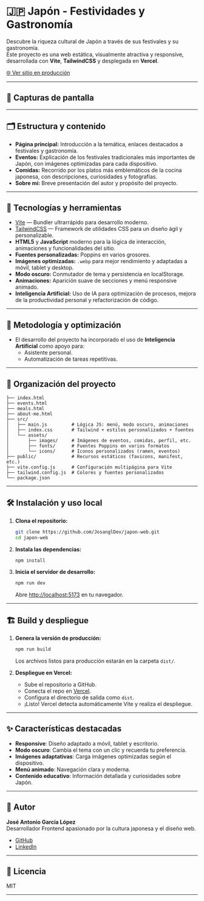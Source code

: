 # 🇯🇵 Japón - Festividades y Gastronomía

Descubre la riqueza cultural de Japón a través de sus festivales y su gastronomía.  
Este proyecto es una web estática, visualmente atractiva y responsive, desarrollada con **Vite**, **TailwindCSS** y desplegada en **Vercel**.

[🌐 Ver sitio en producción](https://japon-web.vercel.app/)

---

## 📸 Capturas de pantalla



---

## 🗂️ Estructura y contenido

- **Página principal:** Introducción a la temática, enlaces destacados a festivales y gastronomía.
- **Eventos:** Explicación de los festivales tradicionales más importantes de Japón, con imágenes optimizadas para cada dispositivo.
- **Comidas:** Recorrido por los platos más emblemáticos de la cocina japonesa, con descripciones, curiosidades y fotografías.
- **Sobre mí:** Breve presentación del autor y propósito del proyecto.

---

## 🚀 Tecnologías y herramientas

- [Vite](https://vitejs.dev/) — Bundler ultrarrápido para desarrollo moderno.
- [TailwindCSS](https://tailwindcss.com/) — Framework de utilidades CSS para un diseño ágil y personalizable.
- **HTML5** y **JavaScript** moderno para la lógica de interacción, animaciones y funcionalidades del sitio.
- **Fuentes personalizadas:** Poppins en varios grosores.
- **Imágenes optimizadas:** `.webp` para mejor rendimiento y adaptadas a móvil, tablet y desktop.
- **Modo oscuro:** Conmutador de tema y persistencia en localStorage.
- **Animaciones:** Aparición suave de secciones y menú responsive animado.
- **Inteligencia Artificial:** Uso de IA para optimización de procesos, mejora de la productividad personal y refactorización de código.

---

## 🧠 Metodología y optimización

- El desarrollo del proyecto ha incorporado el uso de **Inteligencia Artificial** como apoyo para:
  - Asistente personal.
  - Automatización de tareas repetitivas.


---

## 📁 Organización del proyecto

```
├── index.html
├── events.html
├── meals.html
├── about-me.html
├── src/
│   ├── main.js         # Lógica JS: menú, modo oscuro, animaciones
│   ├── index.css       # Tailwind + estilos personalizados + fuentes
│   └── assets/
│       ├── images/     # Imágenes de eventos, comidas, perfil, etc.
│       ├── fonts/      # Fuentes Poppins en varios formatos
│       └── icons/      # Iconos personalizados (ramen, eventos)
├── public/             # Recursos estáticos (favicons, manifest, etc.)
├── vite.config.js      # Configuración multipágina para Vite
├── tailwind.config.js  # Colores y fuentes personalizados
└── package.json
```

---

## 🛠️ Instalación y uso local

1. **Clona el repositorio:**
   ```bash
   git clone https://github.com/JosanglDev/japon-web.git
   cd japon-web
   ```

2. **Instala las dependencias:**
   ```bash
   npm install
   ```

3. **Inicia el servidor de desarrollo:**
   ```bash
   npm run dev
   ```
   Abre [http://localhost:5173](http://localhost:5173) en tu navegador.

---

## 🏗️ Build y despliegue

1. **Genera la versión de producción:**
   ```bash
   npm run build
   ```
   Los archivos listos para producción estarán en la carpeta `dist/`.

2. **Despliegue en Vercel:**
   - Sube el repositorio a GitHub.
   - Conecta el repo en [Vercel](https://vercel.com/).
   - Configura el directorio de salida como `dist`.
   - ¡Listo! Vercel detecta automáticamente Vite y realiza el despliegue.

---

## ✨ Características destacadas

- **Responsive**: Diseño adaptado a móvil, tablet y escritorio.
- **Modo oscuro**: Cambia el tema con un clic y recuerda tu preferencia.
- **Imágenes adaptativas**: Carga imágenes optimizadas según el dispositivo.
- **Menú animado**: Navegación clara y moderna.
- **Contenido educativo**: Información detallada y curiosidades sobre Japón.

---

## 👤 Autor

**José Antonio García López**  
Desarrollador Frontend apasionado por la cultura japonesa y el diseño web.

- [GitHub](https://github.com/JosanglDev)
- [LinkedIn](https://www.linkedin.com/in/jos%C3%A9-antonio-garc%C3%ADa-l%C3%B3pez-4ba263347/)

---

## 📄 Licencia

MIT

---
